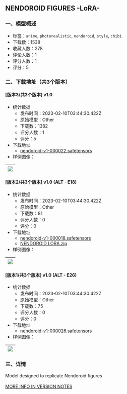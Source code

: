 ## NENDOROID FIGURES -LoRA-
### 一、模型概述

- 标签：`anime`, `photorealistic`, `nendoroid`, `style`, `chibi`
- 下载数：1538
- 收藏人数：278
- 评论人数：1
- 评分人数：1
- 评分：5

### 二、下载地址（共3个版本）

#### [版本3/共3个版本] v1.0

- 统计数据
  - 发布时间：2023-02-10T03:44:30.422Z
  - 原始模型：Other
  - 下载数：1382
  - 评分人数：1
  - 评分：5
- 下载地址
  - [nendoroid-v1-000022.safetensors](https://civitai.com/api/download/models/8547)
- 样例图像：

| <img src="https://image.civitai.com/xG1nkqKTMzGDvpLrqFT7WA/b35d6e04-4ada-432b-4a23-9c1ec5345800/width=450/81352.jpeg" /> |
| ---- |

#### [版本2/共3个版本] v1.0 (ALT - E18)

- 统计数据
  - 发布时间：2023-02-10T03:44:30.422Z
  - 原始模型：Other
  - 下载数：81
  - 评分人数：0
  - 评分：0
- 下载地址
  - [nendoroid-v1-000018.safetensors](https://civitai.com/api/download/models/8546)
  - [NENDOROID LORA.zip](https://civitai.com/api/download/models/8546?type=Training%20Data)
- 样例图像：

| <img src="https://image.civitai.com/xG1nkqKTMzGDvpLrqFT7WA/52994007-d6b9-4cef-cb16-5d4efa353d00/width=450/81353.jpeg" /> |
| ---- |

#### [版本1/共3个版本] v1.0 (ALT - E26)

- 统计数据
  - 发布时间：2023-02-10T03:44:30.422Z
  - 原始模型：Other
  - 下载数：75
  - 评分人数：0
  - 评分：0
- 下载地址
  - [nendoroid-v1-000026.safetensors](https://civitai.com/api/download/models/8548)
- 样例图像：

| <img src="https://image.civitai.com/xG1nkqKTMzGDvpLrqFT7WA/86d3c3ef-b91a-40ed-f7de-253f8a394c00/width=450/81354.jpeg" /> |
| ---- |


### 三、详情
<p>Model designed to replicate Nendoroid figures<br /><br /><u>MORE INFO IN VERSION NOTES</u></p>